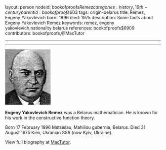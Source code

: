 layout: person
nodeid: bookofproofs$Remez
categories: history,19th-century
parentid: bookofproofs$603
tags: origin-belarus
title: Remez, Evgeny Yakovlevich
born: 1896
died: 1975
description: Some facts about Evgeny Yakovlevich Remez
keywords: remez, evgeny yakovlevich,nationality belarus
references: bookofproofs$6909
contributors: bookofproofs,@MacTutor

---


---

![Remez.jpg](https://github.com/bookofproofs/bookofproofs.github.io/blob/main/_sources/_assets/images/portraits/Remez.jpg?raw=true)

**Evgeny Yakovlevich Remez** was a Belarus mathematician. He is known for his work in the constructive function theory.

Born 17 February 1896 Mstsislau, Mahiliou gubernia, Belarus. Died 31 August 1975 Kiev, Ukranian SSR (now Kyiv, Ukraine).


View full biography at [MacTutor](https://mathshistory.st-andrews.ac.uk/Biographies/Remez/).